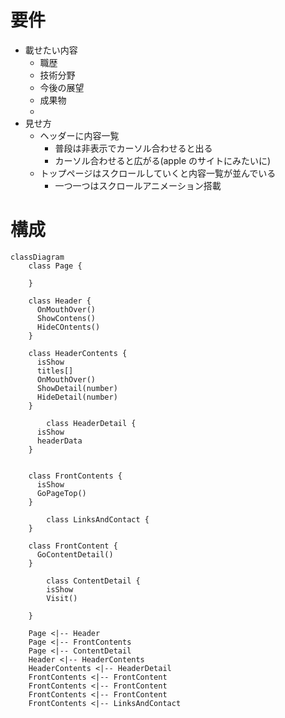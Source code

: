 # 要件

- 載せたい内容
  - 職歴
  - 技術分野
  - 今後の展望
  - 成果物
  -
- 見せ方
  - ヘッダーに内容一覧
    - 普段は非表示でカーソル合わせると出る
    - カーソル合わせると広がる(apple のサイトにみたいに)
  - トップページはスクロールしていくと内容一覧が並んでいる
    - 一つ一つはスクロールアニメーション搭載

# 構成

```mermaid
classDiagram
    class Page {

    }

    class Header {
      OnMouthOver()
      ShowContens()
      HideCOntents()
    }

    class HeaderContents {
      isShow
      titles[]
      OnMouthOver()
      ShowDetail(number)
      HideDetail(number)
    }

        class HeaderDetail {
      isShow
      headerData
    }


    class FrontContents {
      isShow
      GoPageTop()
    }

        class LinksAndContact {
    }

    class FrontContent {
      GoContentDetail()
    }

        class ContentDetail {
        isShow
        Visit()

    }

    Page <|-- Header
    Page <|-- FrontContents
    Page <|-- ContentDetail
    Header <|-- HeaderContents
    HeaderContents <|-- HeaderDetail
    FrontContents <|-- FrontContent
    FrontContents <|-- FrontContent
    FrontContents <|-- FrontContent
    FrontContents <|-- LinksAndContact

```
